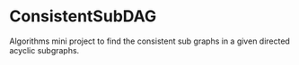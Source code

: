 # ConsistentSubDAG
Algorithms mini project to find the consistent sub graphs in a given directed acyclic subgraphs.
